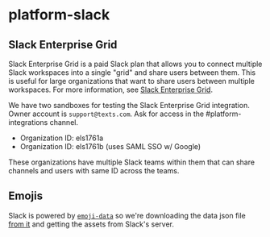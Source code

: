# platform-slack


## Slack Enterprise Grid
Slack Enterprise Grid is a paid Slack plan that allows you to connect multiple Slack workspaces into a single "grid" and share users between them. This is useful for large organizations that want to share users between multiple workspaces. For more information, see [Slack Enterprise Grid](https://slack.com/intl/en-de/help/articles/115005265703-Slack-Enterprise-Grid).

We have two sandboxes for testing the Slack Enterprise Grid integration. Owner account is `support@texts.com`. Ask for access in the #platform-integrations channel.

- Organization ID: els1761a
- Organization ID: els1761b (uses SAML SSO w/ Google)

These organizations have multiple Slack teams within them that can share channels and users with same ID across the teams.

## Emojis
Slack is powered by [`emoji-data`](https://github.com/iamcal/emoji-data) so we're downloading the data json file [from it](https://github.com/iamcal/emoji-data/blob/master/emoji.json) and getting the assets from Slack's server.
